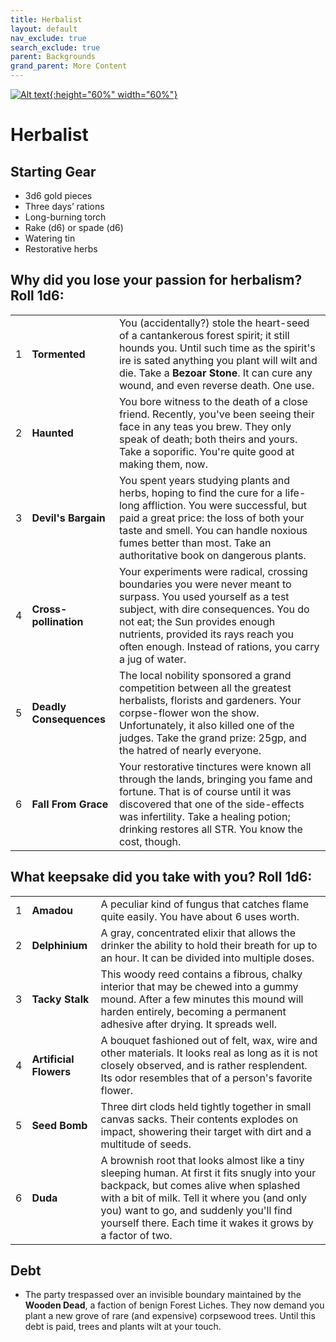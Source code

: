 ```yaml
---
title: Herbalist
layout: default
nav_exclude: true
search_exclude: true
parent: Backgrounds
grand_parent: More Content
---
```


[![Alt text](/img/backgrounds/herbalist.jpg "East of the Sun and West of the Moon, illustrated by Kay Nielsen"){:height="60%" width="60%"}](/img/backgrounds/herbalist.jpg)

# Herbalist

## Starting Gear

- 3d6 gold pieces
- Three days’ rations
- Long-burning torch
- Rake (d6) or spade (d6)
- Watering tin
- Restorative herbs

## Why did you lose your passion for herbalism? Roll 1d6:

|      |                 |                                                              |
| ---- | --------------- | ------------------------------------------------------------ |
| 1    | **Tormented**   | You (accidentally?) stole the heart-seed of a cantankerous forest spirit; it still hounds you. Until such time as the spirit's ire is sated anything you plant will wilt and die. Take a **Bezoar Stone**. It can cure any wound, and even reverse death. One use. |
| 2    | **Haunted**     | You bore witness to the death of a close friend. Recently, you've been seeing their face in any teas you brew. They only speak of death; both theirs and yours. Take a soporific. You're quite good at making them, now.  |
| 3    | **Devil's Bargain**   | You spent years studying plants and herbs, hoping to find the cure for a life-long affliction. You were successful, but paid a great price: the loss of both your taste and smell. You can handle noxious fumes better than most. Take an authoritative book on dangerous plants.  |
| 4    | **Cross-pollination**    | Your experiments were radical, crossing boundaries you were never meant to surpass. You used yourself as a test subject, with dire consequences. You do not eat; the Sun provides enough nutrients, provided its rays reach you often enough. Instead of rations, you carry a jug of water.  |
| 5    | **Deadly Consequences** | The local nobility sponsored a grand competition between all the greatest herbalists, florists and gardeners. Your corpse-flower won the show. Unfortunately, it also killed one of the judges. Take the grand prize: 25gp, and the hatred of nearly everyone. |
| 6    | **Fall From Grace**    | Your restorative tinctures were known all through the lands, bringing you fame and fortune. That is of course until it was discovered that one of the side-effects was infertility. Take a healing potion; drinking restores all STR. You know the cost, though.    |

## What keepsake did you take with you? Roll 1d6:

|      |                       |                                                              |
| ---- | --------------------- | ------------------------------------------------------------ |
| 1    | **Amadou**            | A peculiar kind of fungus that catches flame quite easily. You have about 6 uses worth. |
| 2    | **Delphinium**        | A gray, concentrated elixir that allows the drinker the ability to hold their breath for up to an hour. It can be divided into multiple doses.  |
| 3    | **Tacky Stalk**       | This woody reed contains a fibrous, chalky interior that may be chewed into a gummy mound. After a few minutes this mound will harden entirely, becoming a permanent adhesive after drying. It spreads well. |
| 4    | **Artificial Flowers** | A bouquet fashioned out of felt, wax, wire and other materials. It looks real as long as it is not closely observed, and is rather resplendent. Its odor resembles that of a person's favorite flower. |
| 5    | **Seed Bomb**         | Three dirt clods held tightly together in small canvas sacks. Their contents explodes on impact, showering their target with dirt and a multitude of seeds. |
| 6    | **Duda**          | A brownish root that looks almost like a tiny sleeping human. At first it fits snugly into your backpack, but comes alive when splashed with a bit of milk. Tell it where you (and only you) want to go, and suddenly you'll find yourself there. Each time it wakes it grows by a factor of two. |

## Debt
- The party trespassed over an invisible boundary maintained by the **Wooden Dead**, a faction of benign Forest Liches. They now demand you plant a new grove of rare (and expensive) corpsewood trees. Until this debt is paid, trees and plants wilt at your touch.  
